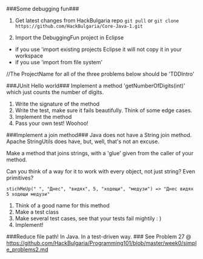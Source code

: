 ###Some debugging fun###
1) Get latest changes from HackBulgaria repo
`git pull` 
or
`git clone https://github.com/HackBulgaria/Core-Java-1.git`

2) Import the DebuggingFun project in Eclipse
- if you use 'import existing projects Eclipse it will not copy it in your workspace
- if you use 'import from file system' 


//The ProjectName for all of the three problems below should be 'TDDIntro'

###JUnit Hello world###
Implement a method 'getNumberOfDigits(int)' which just counts the number of digits.

1) Write the signature of the method  
2) Write the test, make sure it fails beautifully. Think of some edge cases.  
3) Implement the method  
4) Pass your own test! Woohoo!  


###Implement a join method### 
Java does not have a String join method. Apache StringUtils does have, but, well, that's not an excuse.

Make a method that joins strings, with a 'glue' given from the caller of your method.

Can you think of a way for it to work with every object, not just string? Even primitives?

`stichMeUp(" ", "Днес", "видях", 5, "ходещи", "медузи") => "Днес видях 5 ходещи медузи"` 

1) Think of a good name for this method
2) Make a test class
3) Make several test cases, see that your tests fail mightily : )
4) Implement! 

###Reduce file path! In Java. In a test-driven way. ###
See Problem 27 @ https://github.com/HackBulgaria/Programming101/blob/master/week0/simple_problems2.md
